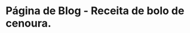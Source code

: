 # Página de Blog - Receita de bolo de cenoura.

<a href="https://itallovasconcelos.github.io/BlogPage_ReceitaBolo/"></a>
